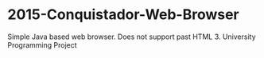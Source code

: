 # 2015-Conquistador-Web-Browser
Simple Java based web browser. Does not support past HTML 3. University Programming Project
